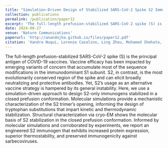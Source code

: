 ```yaml
---
title: "Simulation-Driven Design of Stabilized SARS-CoV-2 Spike S2 Immunogens"
collection: publications
permalink: /publication/paper12 
excerpt: 'The full-length prefusion-stabilized SARS-CoV-2 spike (S) is the principal antigen of COVID-19 vaccines. Vaccine efficacy has been impacted by emerging variants of concern that accumulate most of the sequence modifications in the immunodominant S1 subunit. S2, in contrast, is the most evolutionarily conserved region of the spike and can elicit broadly neutralizing and protective antibodies. Yet, S2’s usage as an alternative vaccine strategy is hampered by its general instability. Here, we use a simulation-driven approach to design S2-only immunogens stabilized in a closed prefusion conformation. Molecular simulations provide a mechanistic characterization of the S2 trimer’s opening, informing the design of tryptophan substitutions that impart kinetic and thermodynamic stabilization. Structural characterization via cryo-EM shows the molecular basis of S2 stabilization in the closed prefusion conformation. Informed by molecular simulations and corroborated by experiments, we report an engineered S2 immunogen that exhibits increased protein expression, superior thermostability, and preserved immunogenicity against sarbecoviruses.'
date: 2024-08-27
venue: 'Nature Communications'
paperurl: 'http://anandojha.github.io/files/paper12.pdf'
citation: 'Xandra Nuqui, Lorenzo Casalino, Ling Zhou, Mohamed Shehata, Albert Wang, Alexandra L. Tse, Anupam Ojha, Fiona L. Kearns, Mia A. Rosenfeld, Emily Happy Miller, Cory M. Acreman, Surl-Hee Ahn, Kartik Chandran, Jason S. McLellan, Rommie E Amaro. "Simulation-Driven Design of Stabilized SARS-CoV-2 Spike S2 Immunogens." Nature Communications (2024): 2024-10.'
---
```


The full-length prefusion-stabilized SARS-CoV-2 spike (S) is the principal antigen of COVID-19 vaccines. Vaccine efficacy has been impacted by emerging variants of concern that accumulate most of the sequence modifications in the immunodominant S1 subunit. S2, in contrast, is the most evolutionarily conserved region of the spike and can elicit broadly neutralizing and protective antibodies. Yet, S2’s usage as an alternative vaccine strategy is hampered by its general instability. Here, we use a simulation-driven approach to design S2-only immunogens stabilized in a closed prefusion conformation. Molecular simulations provide a mechanistic characterization of the S2 trimer’s opening, informing the design of tryptophan substitutions that impart kinetic and thermodynamic stabilization. Structural characterization via cryo-EM shows the molecular basis of S2 stabilization in the closed prefusion conformation. Informed by molecular simulations and corroborated by experiments, we report an engineered S2 immunogen that exhibits increased protein expression, superior thermostability, and preserved immunogenicity against sarbecoviruses.

